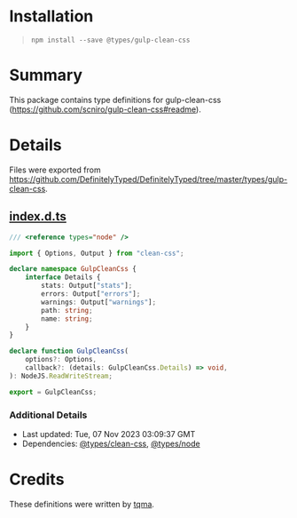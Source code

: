 # Installation
> `npm install --save @types/gulp-clean-css`

# Summary
This package contains type definitions for gulp-clean-css (https://github.com/scniro/gulp-clean-css#readme).

# Details
Files were exported from https://github.com/DefinitelyTyped/DefinitelyTyped/tree/master/types/gulp-clean-css.
## [index.d.ts](https://github.com/DefinitelyTyped/DefinitelyTyped/tree/master/types/gulp-clean-css/index.d.ts)
````ts
/// <reference types="node" />

import { Options, Output } from "clean-css";

declare namespace GulpCleanCss {
    interface Details {
        stats: Output["stats"];
        errors: Output["errors"];
        warnings: Output["warnings"];
        path: string;
        name: string;
    }
}

declare function GulpCleanCss(
    options?: Options,
    callback?: (details: GulpCleanCss.Details) => void,
): NodeJS.ReadWriteStream;

export = GulpCleanCss;

````

### Additional Details
 * Last updated: Tue, 07 Nov 2023 03:09:37 GMT
 * Dependencies: [@types/clean-css](https://npmjs.com/package/@types/clean-css), [@types/node](https://npmjs.com/package/@types/node)

# Credits
These definitions were written by [tqma](https://github.com/tqma113).
